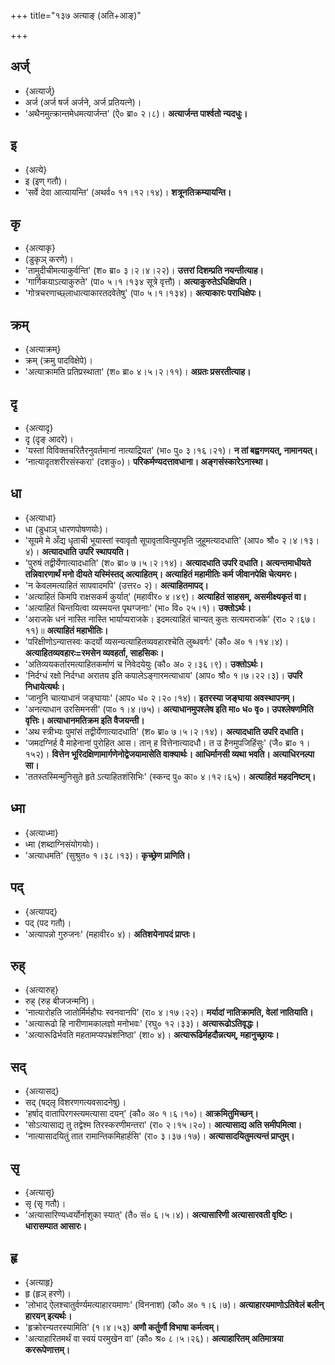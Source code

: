 +++
title="१३७ अत्याङ् (अति+आङ्)"

+++

## अर्ज्
- {अत्यार्ज्}
- अर्ज (अर्ज षर्ज अर्जने, अर्ज प्रतियत्ने)।
- 'अथैनमुत्क्रान्तमेधमत्यार्जन्त' (ऐ० ब्रा० २।८)। **अत्यार्जन्त पार्श्वतो न्यदधुः।**

## इ
- {अत्ये}
- इ (इण् गतौ)।
- 'सर्वे देवा आत्यायन्ति' (अथर्व० ११।१२।१४)। **शत्रूनतिक्रम्यायन्ति।**

## कृ
- {अत्याकृ}
- (डुकृञ् करणे)।
- 'तामुदीचीमत्याकुर्वन्ति' (श० ब्रा० ३।२।४।२२)। **उत्तरां दिशम्प्रति नयन्तीत्याह।**
- 'गार्गिकयाऽत्याकुरुते' (पा० ५।१।१३४ सूत्रे वृत्तौ)।  **अत्याकुरुतेऽधिक्षिपति।**
- 'गोत्रचरणाच्छ्लाधात्याकारतदवेतेषु' (पा० ५।१।१३४)। **अत्याकारः पराधिक्षेपः।**

## क्रम्
- {अत्याक्रम्}
- क्रम् (क्रमु पादविक्षेपे)।
- 'अत्याक्रामति प्रतिप्रस्थाता' (श० ब्रा० ४।५।२।११)। **अग्रतः प्रसरतीत्याह।**

## दृ
- {अत्यादृ}
- दृ (दृङ् आदरे)।
- 'यस्तां विविक्तचरितैरनुवर्तमानां नात्याद्रियत' (भा० पु० ३।१६।२१)। **न तां बह्वगणयत्, नामानयत्।**
- 'नात्यादृतशरीरसंस्करा' (दशकु०)। **परिकर्मण्यदत्तावधाना। अङ्गसंस्कारेऽनास्था।**

## धा
- {अत्याधा}
- धा (डुधाञ् धारणपोषणयोः)।
- 'सूयमे मे अँद्य धृताची भूयास्तां स्वावृतौ सूपावृतावित्युपभृति जुहूमत्यादधाति' (आप० श्रौ० २।४।१३।४)। **अत्यादधाति उपरि स्थापयति।**
- 'पुरुषं तद्वीर्येणात्यादधाति' (श० ब्रा० ७।५।२।१४)। **अत्यादधाति उपरि दधाति। अत्यन्तमाधीयते तन्निवारणार्थं मनो दीयते यस्मिंस्तद् अत्याहितम्। अत्याहितं महामीतिः कर्म जीवानपेक्षि चेत्यमरः।**
- 'न केवलमत्याहितं सापवादमपि' (उत्तर० २)। **अत्याहितमापद्।**
- 'अत्याहितं किमपि राक्षसकर्म कुर्यात्' (महावीर० ४।४९)। **अत्याहितं साहसम्, असमीक्ष्यकृतं वा।**
- 'अत्याहितं चिन्तयित्वा व्यस्मयन्त पृथग्जनाः' (भा० वि० २५।१)। **उक्तोऽर्थः।**
- 'अराजके धनं नास्ति नास्ति भार्याप्यराजके। इदमत्याहितं चान्यत् कुतः सत्यमराजके' (रा० २।६७।११)॥ **अत्याहितं महाभीतिः।**
- 'परिक्षीणोऽन्यात्तस्वः कदर्यो व्यसन्यत्याहितव्यवहारश्चेति लुब्धवर्गः' (कौ० अ० १।१४।४)। **अत्याहितव्यवहारः=रमसेन व्यवहर्ता, साहसिकः।**
- 'अतिव्ययकर्तारमत्याहितकर्माणं च निवेदयेयुः (कौ० अ० २।३६।९)। **उक्तोऽर्थः।**
- 'निर्दग्धं रक्षो निर्दग्धा अरातय इति कपालेऽङ्गारमत्याधाय' (आप० श्रौ० १।७।२२।३)। **उपरि निधायेत्यर्थः।**
- 'जानुनि चात्याधानं जङ्घायाः' (आप० ध० २।२०।१४)। **इतरस्या जङ्घाया अवस्थापनम्।**
- 'अनत्याधान उरसिमनसी' (पा० १।४।७५)। **अत्याधानमुपश्लेष इति मा० ध० वृ०। उपश्लेषणमिति वृत्तिः। अत्याधानमतिक्रम इति वैजयन्ती।**
- 'अथ स्त्रीभ्यः पुमांसं तद्वीर्येणात्यादधाति' (श० ब्रा० ७।५।२।१४)। **अत्यादधाति उपरि दधाति।**
- 'जमदग्निर्ह वै माहेनानां पुरोहित आस। तान् ह वित्तेनात्यादधौ। त उ हैनमुपजिहिंसुः' (जै० ब्रा० १।१५२)। **वित्तेन भूरिदक्षिणामार्गणेनोद्वेजयामासेति वाक्यार्थः। आधिर्मानसी व्यथा भवति। अत्याधिरनल्पा सा।**
- 'ततस्तस्मिन्मुनिसुते हृते ऽत्याहितशंसिभिः' (स्कन्द पु० का० ४।१२।६५)। **अत्याहितं महदनिष्टम्।**

## ध्मा
- {अत्याध्मा}
- ध्मा (शब्दाग्निसंयोगयोः)।
- 'अत्याधमति' (सुश्रुत० १।३८।१३)। **कृच्छ्रेण प्राणिति।**

## पद्
- {अत्यापद्}
- पद् (पद गतौ)।
- 'अत्यापन्नो गुरुजनः' (महावीर० ४)। **अतिशयेनापदं प्राप्तः।**

## रुह्
- {अत्यारुह्}
- रुह् (रुह बीजजन्मनि)।  
- 'नात्यारोहति जातोर्मिर्महौघः स्वनवानपि' (रा० ४।१७।२२)। **मर्यादां नातिक्रामति, वेलां नातियाति।**
- 'अत्यारूढो हि नारीणामकालज्ञो मनोभवः' (रघु० १२।३३)। **अत्यारूढोऽतिवृद्धः।**
- 'अत्यारूढिर्भवति महतामप्यपभ्रंशनिष्ठा' (शा० ४)। **अत्यारूढिर्महदौन्नत्यम्, महानुच्छ्रायः।**

## सद्
- {अत्यासद्}
- सद् (षद्लृ विशरणगत्यवसादनेषु)।
- 'हर्षाद् वातापिरगस्त्यमत्यासा दयन्' (कौ० अ० १।६।१०)। **आक्रमितुमिच्छन्।**
- 'सोऽत्यासाद्य तु तद्वेश्म तिरस्करणीमन्तरा' (रा० २।१५।२०)। **आत्यासाद्य अति समीपमित्वा।**
- 'नात्यासादयितुं तात रामान्तिकमिहार्हसि' (रा० ३।३७।१७)। **अत्यासादयितुमत्यन्तं प्राप्तुम्।**

## सृ
- {अत्यासृ}
- सृ (सृ गतौ)।
- 'अत्यासारिण्यध्वर्योर्नाशुका स्यात्' (तै० सं० ६।५।४)। **अत्यासारिणी अत्यासारवती वृष्टिः। धारासम्पात आसारः।**

## हृ
- {अत्याहृ}
- हृ (हृञ् हरणे)।
- 'लोभाद् ऐलश्चातुर्वर्ण्यमत्याहारयमाणः' (विननाश) (कौ० अ० १।६।७)। **अत्याहारयमाणोऽतिवेलं बलीन् हारयन् इत्यर्थः।**
- 'हृक्रोरन्यतरस्यामिति' (१।४।५३) **अणौ कर्तुर्णौ विभाषा कर्मत्वम्।**
- 'अत्याहारितमर्थं वा स्वयं परमुखेन वा' (कौ० श्र० ८।५।२६)। **अत्याहारितम् अतिमात्रया कररूपेणात्तम्।** 
